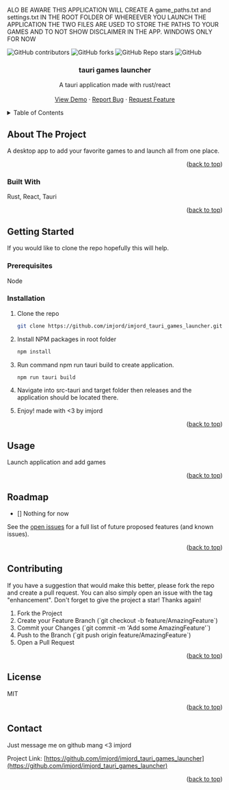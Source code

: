 ALO BE AWARE THIS APPLICATION WILL CREATE A game_paths.txt and settings.txt IN THE ROOT FOLDER OF WHEREEVER YOU LAUNCH THE APPLICATION THE TWO FILES ARE USED TO STORE THE PATHS TO YOUR GAMES AND TO NOT SHOW DISCLAIMER IN THE APP. WINDOWS ONLY FOR NOW

<a name="readme-top"></a>

![GitHub contributors](https://img.shields.io/github/contributors/imjord/imjord_tauri_games_launcher?color=%23454B1B&label=CONTRIBUTORS%20%3C3&style=for-the-badge)
![GitHub forks](https://img.shields.io/github/forks/imjord/imjord_tauri_games_launcher?style=for-the-badge)
![GitHub Repo stars](https://img.shields.io/github/stars/imjord/imjord_tauri_games_launcher?style=for-the-badge)
![GitHub](https://img.shields.io/github/license/imjord/imjord_tauri_games_launcher?style=for-the-badge)

  <div align="center">
  <h3 align="center">tauri games launcher</h3>
  <p align="center">
   A tauri application made with rust/react
  <br />
  <br />
  <a href="https://github.com/imjord/imjord_tauri_games_launcher">View Demo</a>
   ·
        <a href="https://github.com/imjord/imjord_tauri_games_launcher/issues">Report Bug</a>
        ·
        <a href="https://github.com/imjord/imjord_tauri_games_launcher/issues">Request Feature</a>
      </p>
    </div>

  <!-- TABLE OF CONTENT -->
  <details>
      <summary>Table of Contents</summary>
      <ol>
        <li>
          <a href="#about-the-project">About The Project</a>
          <ul>
            <li><a href="#built-with">Built With</a></li>
          </ul>
        </li>
        <li>
          <a href="#getting-started">Getting Started</a>
          <ul>
            <li><a href="#prerequisites">Prerequisites</a></li>
            <li><a href="#installation">Installation</a></li>
          </ul>
        </li>
        <li><a href="#usage">Usage</a></li>
        <li><a href="#roadmap">Roadmap</a></li>
        <li><a href="#contributing">Contributing</a></li>
        <li><a href="#license">License</a></li>
        <li><a href="#contact">Contact</a></li>
      </ol>
    </details>
    
    
  <!-- ABOUT THE PROJECT -->
  ## About The Project
    
    
    
    
  A desktop app to add your favorite games to and launch all from one place.
    
    
    
  <p align="right">(<a href="#readme-top">back to top</a>)</p>
    
    
    
  ### Built With
    
    
    
  Rust, React, Tauri
    
  <p align="right">(<a href="#readme-top">back to top</a>)</p>
    
    
    
  <!-- GETTING STARTED -->
  ## Getting Started
    
  If you would like to clone the repo hopefully this will help.
    
  ### Prerequisites
    
  Node
    
  ### Installation
    
  1. Clone the repo
        ```sh
        git clone https://github.com/imjord/imjord_tauri_games_launcher.git
        ```
  2. Install NPM packages in root folder
        ```sh
        npm install
        ```
  3. Run command npm run tauri build to create application.
        ```sh
        npm run tauri build
        ```
  4. Navigate into src-tauri and target folder then releases and the application should be located there.
  
  5. Enjoy! made with <3 by imjord
  <p align="right">(<a href="#readme-top">back to top</a>)</p>
    
    
    
  <!-- USAGE EXAMPLES -->
  ## Usage
    
  Launch application and add games
  <p align="right">(<a href="#readme-top">back to top</a>)</p>
    
    
    
   <!-- ROADMAP -->
   ## Roadmap
    
  - [] Nothing for now
    
    
  See the [open issues](https://github.com/imjord/imjord_tauri_games_launcher/issues) for a full list of future proposed features (and known issues).
    
   <p align="right">(<a href="#readme-top">back to top</a>)</p>
    
    
    
   <!-- CONTRIBUTING -->
   ## Contributing
    
  If you have a suggestion that would make this better, please fork the repo and create a pull request. You can also simply open an issue with the tag "enhancement".
  Don't forget to give the project a star! Thanks again!
    
  1. Fork the Project
  2. Create your Feature Branch (\`git checkout -b feature/AmazingFeature\`)
  3. Commit your Changes (\`git commit -m 'Add some AmazingFeature'\`)
  4. Push to the Branch (\`git push origin feature/AmazingFeature\`)
  5. Open a Pull Request
    
   <p align="right">(<a href="#readme-top">back to top</a>)</p>
    
    
    
   <!-- LICENSE -->
   ## License
    
  MIT
    
   <p align="right">(<a href="#readme-top">back to top</a>)</p>
    
    
    
   <!-- CONTACT -->
   ## Contact
    
  Just message me on github mang <3 imjord
    
  Project Link: [https://github.com/imjord/imjord_tauri_games_launcher](https://github.com/imjord/imjord_tauri_games_launcher)
    
   <p align="right">(<a href="#readme-top">back to top</a>)</p>
